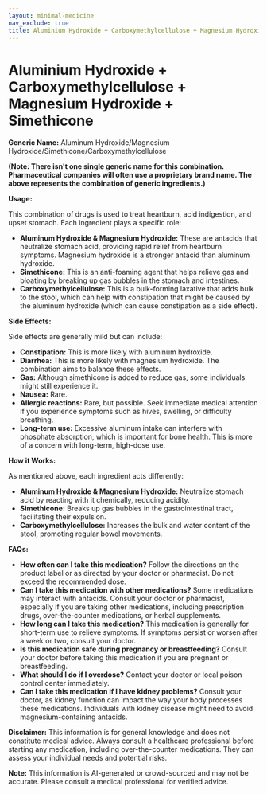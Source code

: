 ```yaml
---
layout: minimal-medicine
nav_exclude: true
title: Aluminium Hydroxide + Carboxymethylcellulose + Magnesium Hydroxide + Simethicone
---
```


# Aluminium Hydroxide + Carboxymethylcellulose + Magnesium Hydroxide + Simethicone

**Generic Name:**  Aluminum Hydroxide/Magnesium Hydroxide/Simethicone/Carboxymethylcellulose

**(Note: There isn't one single generic name for this combination.  Pharmaceutical companies will often use a proprietary brand name. The above represents the combination of generic ingredients.)**


**Usage:**

This combination of drugs is used to treat heartburn, acid indigestion, and upset stomach.  Each ingredient plays a specific role:

* **Aluminum Hydroxide & Magnesium Hydroxide:** These are antacids that neutralize stomach acid, providing rapid relief from heartburn symptoms.  Magnesium hydroxide is a stronger antacid than aluminum hydroxide.
* **Simethicone:** This is an anti-foaming agent that helps relieve gas and bloating by breaking up gas bubbles in the stomach and intestines.
* **Carboxymethylcellulose:** This is a bulk-forming laxative that adds bulk to the stool, which can help with constipation that might be caused by the aluminum hydroxide (which can cause constipation as a side effect).


**Side Effects:**

Side effects are generally mild but can include:

* **Constipation:** This is more likely with aluminum hydroxide.
* **Diarrhea:** This is more likely with magnesium hydroxide.  The combination aims to balance these effects.
* **Gas:** Although simethicone is added to reduce gas, some individuals might still experience it.
* **Nausea:**  Rare.
* **Allergic reactions:**  Rare, but possible.  Seek immediate medical attention if you experience symptoms such as hives, swelling, or difficulty breathing.
* **Long-term use:**  Excessive aluminum intake can interfere with phosphate absorption, which is important for bone health.  This is more of a concern with long-term, high-dose use.


**How it Works:**

As mentioned above, each ingredient acts differently:

* **Aluminum Hydroxide & Magnesium Hydroxide:** Neutralize stomach acid by reacting with it chemically, reducing acidity.
* **Simethicone:** Breaks up gas bubbles in the gastrointestinal tract, facilitating their expulsion.
* **Carboxymethylcellulose:**  Increases the bulk and water content of the stool, promoting regular bowel movements.


**FAQs:**

* **How often can I take this medication?** Follow the directions on the product label or as directed by your doctor or pharmacist.  Do not exceed the recommended dose.
* **Can I take this medication with other medications?**  Some medications may interact with antacids.  Consult your doctor or pharmacist, especially if you are taking other medications, including prescription drugs, over-the-counter medications, or herbal supplements.
* **How long can I take this medication?**  This medication is generally for short-term use to relieve symptoms.  If symptoms persist or worsen after a week or two, consult your doctor.
* **Is this medication safe during pregnancy or breastfeeding?**  Consult your doctor before taking this medication if you are pregnant or breastfeeding.
* **What should I do if I overdose?**  Contact your doctor or local poison control center immediately.
* **Can I take this medication if I have kidney problems?** Consult your doctor, as kidney function can impact the way your body processes these medications.  Individuals with kidney disease might need to avoid magnesium-containing antacids.


**Disclaimer:** This information is for general knowledge and does not constitute medical advice. Always consult a healthcare professional before starting any medication, including over-the-counter medications.  They can assess your individual needs and potential risks.


**Note:** This information is AI-generated or crowd-sourced and may not be accurate. Please consult a medical professional for verified advice.
